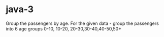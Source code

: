 # java-3
Group the passengers by age. For the given data - group the passengers into 6 age groups  0-10, 10-20, 20-30,30-40,40-50,50+
